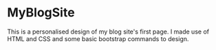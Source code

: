 # MyBlogSite
This is a personalised design of my blog site's first page. I made use of HTML and CSS and some basic bootstrap commands to design.
